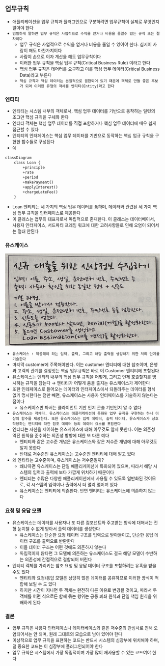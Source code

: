 ## 업무규칙

- 애플리케이션을 업무 규칙과 플러그인으로 구분하려면 업무규칙이 실제로 무엇인지 알아야 한다
- `엄밀하게 말하면 업무 규칙은 사업적으로 수익을 얻거나 비용을 줄일수 있는 규칙 또는 절차이다`
    - 업무 규칙은 사업적으로 수익을 얻거나 비용을 줄일 수 있어야 한다. 심지어 사람이 해도 마찬가지이다
    - 사람이 손으로 이자 계산을 해도 업무규칙이다
    - 이러한 업무 규칙을 핵심 업무 규칙(Critical Business Rule) 이라고 한다
    - 핵심 업무 규칙은 데어터를 요구하고 이를 핵심 업무 데이터(Critical Business Data)라고 부른다
    - `핵심 규칙과 핵심 데이터는 본질적으로 결합되어 있기 때문에 객체로 만들 좋은 후보가 되며 이러한 유형의 객체를 엔티티(Entity)라고 한다`

### 엔티티

- 엔티티는 시스템 내부의 객체로서, 핵심 업무 데이터를 기반으로 동작하는 일련의 조그만 핵심 규칙을 구체화 한다
- 엔티티 객체는 핵심 업무 데이터를 직접 포함하거나 핵심 업무 데이터에 매우 쉽게 접근할 수 있다
- 엔티티의 인터페이스는 핵심 업무 데이터를 기반으로 동작하는 핵심 업규 규칙을 구현한 함수들로 구성된다
- 예

```mermaid
classDiagram
    class Loan {
        +principle
        +rate
        +period
        +makePayment()
        +applyInterest()
        +chargeLateFee()
    }
```

- Loan 엔티티는 세 가지의 핵심 업무 데이터를 폼하며, 데이터와 관련된 세 가지 핵심 업무 규칙을 인터페이스로 제공한다
- 이 클래스는 업무의 대표자로서 독립적으로 존재한다. 이 클래스는 데이터베이서, 사용자 인터페이스, 서드파티 프레임 워크에 대한 고려사항들로 인해 오염이 되어서는 절대 안된다

### 유스케이스

<img src = "../img/IMG_5440.jpg" width = "600" height = "300">

- `유스케이스 : 제공해야 하는 입력, 출력, 그리고 해당 출력을 생성하기 위한 처리 단계를 기술한다`
- 마지막 customer에 주목해야한다. 이는 customer 엔티티에 대한 참조이며, 은행과 고객의 관계를 결정짓는 핵심 업무규칙은 바로 이 Customer 엔티티에 포함된다
- 유스케이스는 엔티티 내부의 핵심 업무 규칙을 어떻게, 그리고 언제 호출할지를 명시하는 규칙을 담는다 &rarr; 엔티티가 어떻게 춤을 출지는 유스케이스가 제어한다
- 또한 인테페이스로 들어오는 데이터와 인터페이스에서 되돌려주는 데이터를 형식 없기 명시한다는 점만 빼면, 유스케이스는 사용자 인터페이스를 기술하지 않는다는 점이다
    - 유스케이스만 봐서는 클라이언트 기반 인지 콘솔 기반인지 알 수 없다
- `유스케이스는 객체다. 유스케이스는 애플리케이션에 특화된 업무 규칙을 구현하는 하나 이상의 함수를 제공한다. 또한 유스케이스는 입력 데이터, 출력 데이터, 유스케이스가 상호작용하는 엔티티에 대한 참조 데이터 등의
  데이터 요소를 포함한다`
- 엔티티는 자신을 제어하는 유스케이스에 대해 아무것도 알지 못한다. 이는 의존성 역전 원칙을 준수하는 의존성 방향에 대한 또 다른 예다
    - 엔티티와 같은 고수준 개념은 유스케이스와 같은 저수준 개념에 대해 아무것도 알지 못한다
    - 반대로 저수준인 유스케이스는 고수준인 엔티티에 대해 알고 있다
- 왜 엔티티는 고수준이며, 유스케이스는 저수준일까?
    - 왜냐하면 유스케이스는 단일 애플리케이션에 특화되어 있으며, 따라서 해당 시스템의 입력과 출력에 보다 가깝게 위치하기 때문이다
    - 엔티티는 수많은 다양한 애플리케이션에서 사용될 수 있도록 일반화된 것이므로, 각 시스템의 입력이나 출력에서 더 멀리 떨어져 있다
    - 유스케이스는 엔티티에 의존한다. 반면 엔티티는 유스케이스에 의존하지 않는다

### 요청 및 응답 모델

- 유스케이스는 데이터를 사용자나 또 다른 컴포넌트와 주고받는 방식에 대해서는 전형 눈치챌 수 없게 받아서 출력 데이터를 생성한다
    - 유스케이스는 단순한 요청 데이터 구조를 입력으로 받아들이고, 단순한 응답 데이터 구조를 출력으로 반환한다
    - 이들 데이터 구조는 어떤 것에도 의존하지 않는다
    - 독립적이지 않다면 그 모델에 의존하는 유스케이스도 결국 해당 모델이 수반하는 의존성에 간접적으로 결합되어 버린다
- 엔티티 객체를 가리키는 참조 요청 및 응답 데이터 구조를 포함하려는 유혹을 받을 수도 있다
    - 엔티티와 요청/응답 모델은 상당히 많은 데이터를 공유하므로 이러한 방식이 적합해 보일 수 도 있다
    - 하지만 시간이 지나면 두 객체는 완전히 다른 이유로 변경될 것이고, 따라서 두 객체를 어떤 식으로든 함께 묶는 행위는 공통 폐쇄 원칙과 단일 책임 원칙을 위배하게 된다

### 결론

- 업무 규칙은 사용자 인터페이스나 데이터베이스와 같은 저수준의 관심사로 인해 오염되어서는 안 되며, 원래 그대로의 모습으로 남아 있어야 한다
- 이상적으로 업무 규칙을 표현하는 코드는 반드시 시스템의 심장부에 위치해야 하며, 덜 중요한 코드는 이 심장부에 플러그인되어야 한다
- 업무 규칙은 시스템에서 가장 독립적이며 가장 많이 재사용할 수 있는 코드여야 한다 